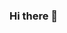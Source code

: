 ### Hi there 👋

<!--
**jgopsec/jgopsec** is a ✨ _special_ ✨ repository because its `README.md` (this file) appears on your GitHub profile.

Here are some ideas to get you started:

- 🔭 I’m currently working on ...all things petesting and network security.
- 🌱 I’m currently learning ...python, c+, .NET and a whole lot more.
- 👯 I’m looking to collaborate on ...everything!
- 🤔 I’m looking for help with ...automating pentets against a very advanced adversary!
- 💬 Ask me about ...anything! 
- 📫 How to reach me: ...jgopssec@gmail.com
- 😄 Pronouns: ...
- ⚡ Fun fact: ...I once met one of the presidents of the United States in his birthday suit! 
-->
